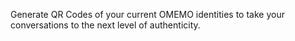 Generate QR Codes of your current OMEMO identities to take your conversations to the next level 
of authenticity.
